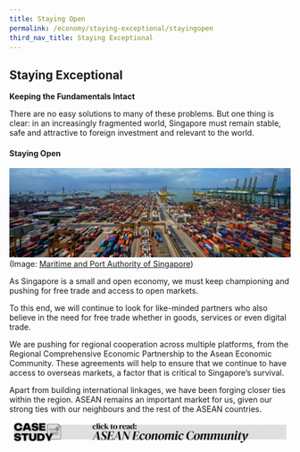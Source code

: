 ```yaml
---
title: Staying Open
permalink: /economy/staying-exceptional/stayingopen
third_nav_title: Staying Exceptional
---
```

## Staying Exceptional

**Keeping the Fundamentals Intact**

There are no easy solutions to many of these problems. But one thing is clear: in an increasingly fragmented world, Singapore must remain stable, safe and attractive to foreign investment and relevant to the world.

#### Staying Open
![Alt text for image on Isomer site](/images/economy/staying-exceptional/DSC0964aa.jpg)
(Image: [Maritime and Port Authority of Singapore](https://www.mpa.gov.sg/web/portal/home/port-of-singapore))

As Singapore is a small and open economy, we must keep championing and pushing for free trade and access to open markets.

To this end, we will continue to look for like-minded partners who also believe in the need for free trade whether in goods, services or even digital trade.

We are pushing for regional cooperation across multiple platforms, from the Regional Comprehensive Economic Partnership to the Asean Economic Community. These agreements will help to ensure that we continue to have access to overseas markets, a factor that is critical to Singapore’s survival.

Apart from building international linkages, we have been forging closer ties within the region. ASEAN remains an important market for us, given our strong ties with our neighbours and the rest of the ASEAN countries.

![Alt text for image on Isomer site](/images/economy/staying-exceptional/Case%20Study_ASEAN%20Econ%20Community.gif)